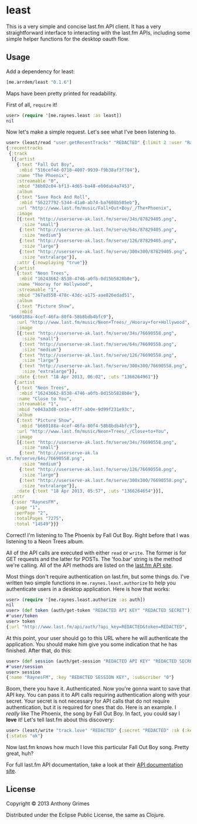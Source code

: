 # least

This is a very simple and concise last.fm API client. It has a very
straightforward interface to interacting with the last.fm APIs, including some
simple helper functions for the desktop oauth flow.

## Usage

Add a dependency for least:

```clojure
[me.arrdem/least "0.1.6"]
```

Maps have been pretty printed for readability.

First of all, `require` it!

```clojure
user> (require '[me.raynes.least :as least])
nil
```

Now let's make a simple request. Let's see what I've been listening to.

```clojure
user> (least/read "user.getRecentTracks" "REDACTED" {:limit 2 :user "RaynesFM"})
{:recenttracks
 {:track
  [{:artist
    {:text "Fall Out Boy",
     :mbid "516cef4d-0718-4007-9939-f9b38af3f784"},
    :name "The Phoenix",
    :streamable "0",
    :mbid "36b02c04-bf13-4d65-ba48-e00dab4a7453",
    :album
    {:text "Save Rock And Roll",
     :mbid "56227792-5344-41a0-ab74-ba7608b505eb"},
    :url "http://www.last.fm/music/Fall+Out+Boy/_/The+Phoenix",
    :image
    [{:text "http://userserve-ak.last.fm/serve/34s/87829405.png",
      :size "small"}
     {:text "http://userserve-ak.last.fm/serve/64s/87829405.png",
      :size "medium"}
     {:text "http://userserve-ak.last.fm/serve/126/87829405.png",
      :size "large"}
     {:text "http://userserve-ak.last.fm/serve/300x300/87829405.png",
      :size "extralarge"}],
    :attr {:nowplaying "true"}}
   {:artist
    {:text "Neon Trees",
     :mbid "16243662-8538-4746-a0fb-0d15b5828b8e"},
    :name "Hooray for Hollywood",
    :streamable "1",
    :mbid "367ad558-478c-43dc-a175-aae826edad51",
    :album
    {:text "Picture Show",
     :mbid
 "b660188a-4cef-46fa-80f4-58b8bdb4bfc9"},
    :url "http://www.last.fm/music/Neon+Trees/_/Hooray+for+Hollywood",
    :image
    [{:text "http://userserve-ak.last.fm/serve/34s/76690558.png",
      :size "small"}
     {:text "http://userserve-ak.last.fm/serve/64s/76690558.png",
      :size "medium"}
     {:text "http://userserve-ak.last.fm/serve/126/76690558.png",
      :size "large"}
     {:text "http://userserve-ak.last.fm/serve/300x300/76690558.png",
      :size "extralarge"}],
    :date {:text "18 Apr 2013, 06:02", :uts "1366264961"}}
   {:artist
    {:text "Neon Trees",
     :mbid "16243662-8538-4746-a0fb-0d15b5828b8e"},
    :name "Close to You",
    :streamable "1",
    :mbid "e043a3d8-ce1e-4f7f-ab0e-9d99f231e93c",
    :album
    {:text "Picture Show",
     :mbid "b660188a-4cef-46fa-80f4-58b8bdb4bfc9"},
    :url "http://www.last.fm/music/Neon+Trees/_/Close+to+You",
    :image
    [{:text "http://userserve-ak.last.fm/serve/34s/76690558.png",
      :size "small"}
     {:text "http://userserve-ak.la
st.fm/serve/64s/76690558.png",
      :size "medium"}
     {:text "http://userserve-ak.last.fm/serve/126/76690558.png",
      :size "large"}
     {:text "http://userserve-ak.last.fm/serve/300x300/76690558.png",
      :size "extralarge"}],
    :date {:text "18 Apr 2013, 05:57", :uts "1366264654"}}],
  :attr
  {:user "RaynesFM",
   :page "1",
   :perPage "2",
   :totalPages "7275",
   :total "14549"}}}
```

Correct! I'm listening to The Phoenix by Fall Out Boy. Right before that I was
listening to a Neon Trees album.

All of the API calls are executed with either `read` or `write`. The former is
for GET requests and the latter for POSTs. The 'foo.bar' string is the method
we're calling. All of the API methods are listed on the
[last.fm API site](http://www.last.fm/api/intro).

Most things don't require authentication on last.fm, but some things do. I've
written two simple functions in `me.raynes.least.authorize` to help you
authenticate users in a desktop application. Here is how that works:

```clojure
user> (require '[me.raynes.least.authorize :as auth])
nil
user> (def token (auth/get-token "REDACTED API KEY" "REDACTED SECRET"))
#'user/token
user> token
{:url "http://www.last.fm/api/auth/?api_key=REDACTED&token=REDACTED", :token "REDACTED AUTH TOKEN"}
```

At this point, your user should go to this URL where he will authenticate the
application. You should make him give you some indication that he has
finished. After that, do this:

```clojure
user> (def session (auth/get-session "REDACTED API KEY" "REDACTED SECRET" (:token token)))
#'user/session
user> session
{:name "RaynesFM", :key "REDACTED SESSION KEY", :subscriber "0"}
```

Boom, there you have it. Authenticated. Now you're gonna want to save that API
key. You can pass it to API calls requiring authentication along with your
secret. Your secret is not necessary for
API calls that do not require authentication, but it is required for ones that
do. Here is an example. I *really* like The Phoenix, the
song by Fall Out Boy. In fact, you could say I **love** it! Let's tell last.fm
about this discovery:

```clojure
user> (least/write "track.love" "REDACTED" {:secret "REDACTED" :sk (:key session) :track "The Phoenix" :artist "Fall Out Boy"})
{:status "ok"}
```

Now last.fm knows how much I love this particular Fall Out Boy song. Pretty
great, huh?

For full last.fm API documentation, take a look at their [API documentation site](http://www.last.fm/api/intro).

## License

Copyright © 2013 Anthony Grimes

Distributed under the Eclipse Public License, the same as Clojure.
